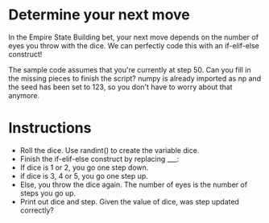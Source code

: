 # Determine your next move
In the Empire State Building bet, your next move depends on the number of eyes you throw with the dice. We can perfectly code this with an if-elif-else construct!

The sample code assumes that you're currently at step 50. Can you fill in the missing pieces to finish the script? numpy is already imported as np and the seed has been set to 123, so you don't have to worry about that anymore.

# Instructions

- Roll the dice. Use randint() to create the variable dice.
- Finish the if-elif-else construct by replacing ___:
- If dice is 1 or 2, you go one step down.
- if dice is 3, 4 or 5, you go one step up.
- Else, you throw the dice again. The number of eyes is the number of steps you go up.
- Print out dice and step. Given the value of dice, was step updated correctly?
